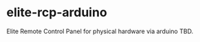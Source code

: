 elite-rcp-arduino
=================

Elite Remote Control Panel for physical hardware via arduino TBD.

